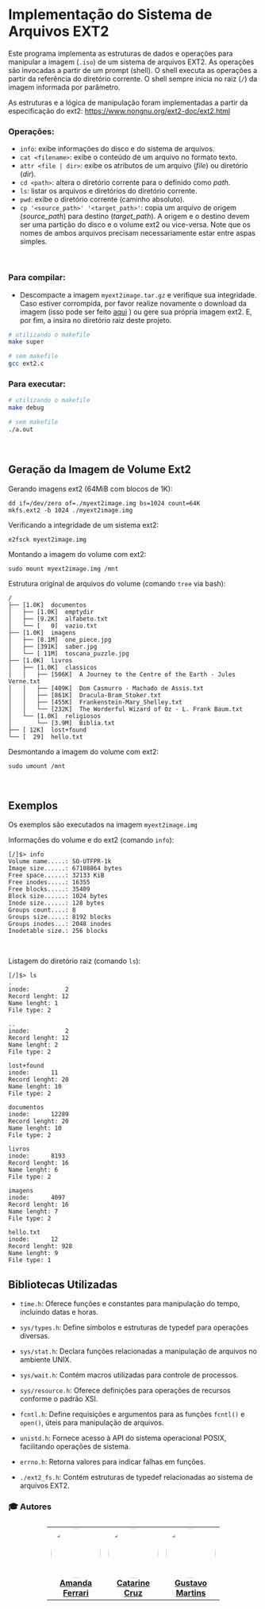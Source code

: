 <h1> Implementação do Sistema de Arquivos EXT2 </h1>

Este programa implementa as estruturas de dados e operações para manipular a imagem (``.iso``) de um sistema de arquivos EXT2. As
operações são invocadas a partir de um prompt (shell). O shell executa as operações a partir da referência
do diretório corrente. O shell sempre inicia no raiz (``/``) da imagem informada por parâmetro.

As estruturas e a lógica de manipulação foram implementadas a partir da especificação do ext2:
https://www.nongnu.org/ext2-doc/ext2.html


<h3>Operações:</h3>

- `info`: exibe informações do disco e do sistema de arquivos.
- `cat <filename>`: exibe o conteúdo de um arquivo no formato texto.
- `attr <file | dir>`: exibe os atributos de um arquivo (*file*) ou diretório (*dir*).
- `cd <path>`: altera o diretório corrente para o definido como *path*.
- `ls`: listar os arquivos e diretórios do diretório corrente.
- `pwd`: exibe o diretório corrente (caminho absoluto).
- `cp '<source_path>' '<target_path>'`: copia um arquivo de origem (*source_path*) para destino (*target_path*). A origem e o destino devem ser uma partição do disco e o volume ext2 ou vice-versa. Note que os nomes de ambos arquivos precisam necessariamente estar entre aspas simples.
<br>


<h3>Para compilar:</h3>

- Descompacte a imagem ``myext2image.tar.gz`` e verifique sua integridade. Caso estiver corrompida, por favor realize novamente o download da imagem (isso pode ser feito [aqui](https://github.com/campiolo/ext2cat/tree/main)
) ou gere sua própria imagem ext2. E, por fim, a insira no diretório raiz deste projeto.

```bash
# utilizando o makefile
make super
```

```bash
# sem makefile
gcc ext2.c
```

<h3>Para executar:</h3>
<!-- ```console
# ./ext2cat <ext2-image-file>
``` -->

```bash
# utilizando o makefile
make debug
```

```bash
# sem makefile
./a.out
```

<br>


## Geração da Imagem de Volume Ext2

Gerando imagens ext2 (64MiB com blocos de 1K):
```console
dd if=/dev/zero of=./myext2image.img bs=1024 count=64K
mkfs.ext2 -b 1024 ./myext2image.img
```

Verificando a integridade de um sistema ext2:
```console
e2fsck myext2image.img
```

Montando a imagem do volume com ext2:
```console
sudo mount myext2image.img /mnt
```

Estrutura original de arquivos do volume (comando `tree` via bash):
```
/
├── [1.0K]  documentos
│   ├── [1.0K]  emptydir
│   ├── [9.2K]  alfabeto.txt
│   └── [   0]  vazio.txt
├── [1.0K]  imagens
│   ├── [8.1M]  one_piece.jpg
│   ├── [391K]  saber.jpg
│   └── [ 11M]  toscana_puzzle.jpg
├── [1.0K]  livros
│   ├── [1.0K]  classicos
│   │   ├── [506K]  A Journey to the Centre of the Earth - Jules Verne.txt
│   │   ├── [409K]  Dom Casmurro - Machado de Assis.txt
│   │   ├── [861K]  Dracula-Bram_Stoker.txt
│   │   ├── [455K]  Frankenstein-Mary_Shelley.txt
│   │   └── [232K]  The Worderful Wizard of Oz - L. Frank Baum.txt
│   └── [1.0K]  religiosos
│       └── [3.9M]  Biblia.txt
├── [ 12K]  lost+found
└── [  29]  hello.txt

```

Desmontando a imagem do volume com ext2:
```console
sudo umount /mnt
```

<br>

## Exemplos

Os exemplos são executados na imagem `myext2image.img` 

Informações do volume e do ext2 (comando `info`):
```console
[/]$> info
Volume name.....: SO-UTFPR-1k
Image size......: 67108864 bytes
Free space......: 32133 KiB
Free inodes.....: 16355
Free blocks.....: 35409
Block size......: 1024 bytes
Inode size......: 128 bytes
Groups count....: 8
Groups size.....: 8192 blocks
Groups inodes...: 2048 inodes
Inodetable size.: 256 blocks
```
<br>


Listagem do diretório raiz (comando `ls`):
```console
[/]$> ls
.
inode:      	2
Record lenght: 12
Name lenght: 1
File type: 2

..
inode:      	2
Record lenght: 12
Name lenght: 2
File type: 2

lost+found
inode:     	11
Record lenght: 20
Name lenght: 10
File type: 2

documentos
inode:  	12289
Record lenght: 20
Name lenght: 10
File type: 2

livros
inode:   	8193
Record lenght: 16
Name lenght: 6
File type: 2

imagens
inode:   	4097
Record lenght: 16
Name lenght: 7
File type: 2

hello.txt
inode:     	12
Record lenght: 928
Name lenght: 9
File type: 1

```

 

## Bibliotecas Utilizadas

- `time.h`: Oferece funções e constantes para manipulação do tempo, incluindo datas e horas.

- `sys/types.h`: Define símbolos e estruturas de typedef para operações diversas.

- `sys/stat.h`: Declara funções relacionadas a manipulação de arquivos no ambiente UNIX.

- `sys/wait.h`: Contém macros utilizadas para controle de processos.

- `sys/resource.h`: Oferece definições para operações de recursos conforme o padrão XSI.

- `fcntl.h`: Define requisições e argumentos para as funções `fcntl()` e `open()`, úteis para manipulação de arquivos.

- `unistd.h`: Fornece acesso à API do sistema operacional POSIX, facilitando operações de sistema.

- `errno.h`: Retorna valores para indicar falhas em funções.

- `./ext2_fs.h`: Contém estruturas de typedef relacionadas ao sistema de arquivos EXT2.




### :mortar_board: Autores

<table style="flex-wrap: wrap; display: flex; align-items: center;  flex-direction: column;" ><tr>


<td align="center"><a href="https://github.com/amandaferrari20">
 <img style="border-radius: 50%;" src="https://avatars.githubusercontent.com/u/86694266?v=4" width="100px;" alt=""/>
<br />
 <b>Amanda<br>Ferrari</b></a>
 <a href="https://github.com/amandaferrari20" title="Repositorio Amanda Ferrari"></a>
</td>


<td align="center"><a href="https://github.com/eniira">
 <img style="border-radius: 50%;" src="https://avatars.githubusercontent.com/u/102331777?v=4" width="100px;" alt=""/>
<br />
 <b>Catarine<br>Cruz
</b>
 </a> <a href="https://github.com/eniira" title="Repositorio Catarine Cruz"></a>
</td>


<td align="center"><a href="https://github.com/GustavoMartinx">
 <img style="border-radius: 50%;" src="https://avatars.githubusercontent.com/u/90780907?v=4" width="100px;" alt=""/>
<br />
 <b>Gustavo<br>Martins</b>
 </a> <a href="https://github.com/GustavoMartinx" title="Repositorio Gustavo Martins"></a>
</td>

</tr></table>